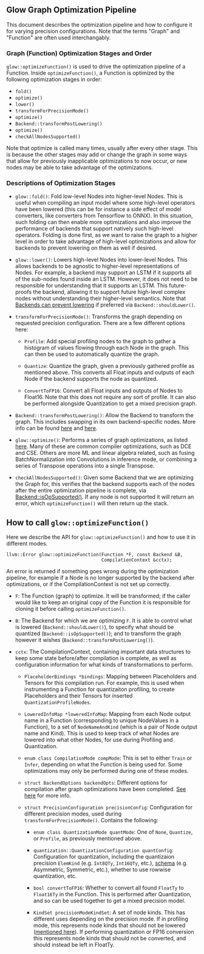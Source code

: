 ## Glow Graph Optimization Pipeline

This document describes the optimization pipeline and how to configure it for
varying precision configurations. Note that the terms "Graph" and "Function" are
often used interchangably.

### Graph (Function) Optimization Stages and Order

`glow::optimizeFunction()` is used to drive the optimization pipeline of a
Function. Inside `optimizeFunction()`, a Function is optimized by the following
optimization stages in order:

- `fold()`
- `optimize()`
- `lower()`
- `transformForPrecisionMode()`
- `optimize()`
- `Backend::transformPostLowering()`
- `optimize()`
- `checkAllNodesSupported()`

Note that optimize is called many times, usually after every other stage. This
is because the other stages may add or change the graph in some ways that allow
for previously inapplicable optimizations to now occur, or new nodes may be able
to take advantage of the optimizations.

### Descriptions of Optimization Stages

- `glow::fold()`: Fold low-level Nodes into higher-level Nodes. This is useful
  when compiling an input model where some high-level operators have been
  lowered (this can be for instance a side effect of model converters, like
  converters from Tensorflow to ONNX). In this situation, such folding can then
  enable more optimizations and also improve the performance of backends that
  support natively such high-level operators. Folding is done first, as we want
  to raise the graph to a higher level in order to take advantage of high-level
  optimizations and allow for backends to prevent lowering on them as well if
  desired.

- `glow::lower()`: Lowers high-level Nodes into lower-level Nodes. This allows
  backends to be agnostic to higher-level representations of Nodes. For example,
  a backend may support an LSTM if it supports all of the sub-nodes found inside
  an LSTM. However, it does not need to be responsible for understanding that it
  supports an LSTM. This future-proofs the backend, allowing it to support
  future high-level complex nodes without understanding their higher-level
  semantics. Note that [Backends can prevent
  lowering](Backends.md#backend-abstract-class) if preferred via
  `Backend::shouldLower()`.

- `transformForPrecisionMode()`: Transforms the graph depending on requested
  precision configuration. There are a few different options here:

  - `Profile`: Add special profiling nodes to the graph to gather a histogram of
    values flowing through each Node in the graph. This can then be used to
    automatically quantize the graph.

  - `Quantize`: Quantize the graph, given a previously gathered profile as
    mentioned above. This converts all Float inputs and outputs of each Node if
    the backend supports the node as quantized.

  - `ConvertToFP16`: Convert all Float inputs and outputs of Nodes to
    Float16. Note that this does not require any sort of profile. It can also be
    performed alongside Quantization to get a mixed precision graph.

- `Backend::transformPostLowering()`: Allow the Backend to transform the
  graph. This includes swapping in its own backend-specific nodes. More info can
  be found [here](Backends.md#backend-abstract-class) and
  [here](NewBackendSpecificNode.md#steps).

- `glow::optimize()`: Performs a series of graph optimizations, as listed
  [here](Optimizations.md#set-of-supported-graph-optimizations). Many of these
  are common compiler optimizations, such as DCE and CSE. Others are more ML and
  linear algebra related, such as fusing BatchNormalization into Convolutions in
  inference mode, or combining a series of Transpose operations into a single
  Transpose.

- `checkAllNodesSupported()`: Given some Backend that we are optimizing the
  Graph for, this verifies that the backend supports each of the nodes after the
  entire optimization pipeline is complete, via
  [Backend::isOpSupported()](Backends.md#backend-abstract-class). If any node is
  not supported it will return an error, which `optimizeFunction()` will then
  return up the stack.

## How to call `glow::optimizeFunction()`

Here we describe the API for `glow::optimizeFunction()` and how to use it in
different modes.

```
llvm::Error glow::optimizeFunction(Function *F, const Backend &B,
                                   CompilationContext &cctx);
```

An error is returned if something goes wrong during the optimization pipeline,
for example if a Node is no longer supported by the backend after optimizations,
or if the CompilationContext is not set up correctly.

- `F`: The Function (graph) to optimize. It will be transformed; if the caller
  would like to keep an original copy of the Function it is responsible for
  cloning it before calling `optimizeFunction()`.

- `B`: The Backend for which we are optimizing `F`. It is able to control what
  is lowered (`Backend::shouldLower()`), to specify what should be quantized
  (`Backend::isOpSupported()`); and to transform the graph however it wishes
  (`Backend::transformPostLowering()`).

- `cctx`: The CompilationContext, containing important data structures to keep
  some state before/after compilation is complete, as well as configuration
  information for what kinds of transformations to perform.

  - `PlaceholderBindings *bindings`: Mapping between Placeholders and Tensors
    for this compilation run. For example, this is used when instrumenting a
    Function for quantizaiton profiling, to create Placeholders and their
    Tensors for inserted `QuantizationProfileNodes`.

  - `LoweredInfoMap *loweredInfoMap`: Mapping from each Node output name in a
    Function (corresponding to unique NodeValues in a Function), to a set of
    `NodeNameAndKind` (which is a pair of Node output name and Kind). This is
    used to keep track of what Nodes are lowered into what other Nodes, for use
    during Profiling and Quantization.

  - `enum class CompilationMode compMode`: This is set to either `Train` or
    `Infer`, depending on what the Function is being used for. Some
    optimizations may only be performed during one of these modes.

  - `struct BackendOptions backendOpts`: Different options for compilation after
    graph optimizations have been completed. [See
    here](Backends.md#backendoptions-helper-struct) for more info.

  - `struct PrecisionConfiguration precisionConfig`: Configuration for different
    precision modes, used during `transformForPrecisionMode()`. Contains the
    following:

    - `enum class QuantizationMode quantMode`: One of `None`, `Quantize`, or
      `Profile`, as previously mentioned above.

    - `quantization::QuantizationConfiguration quantConfig`: Configuration for
      quantization, including the quantizaion precision `ElemKind`
      (e.g. `Int8QTy`, `Int16QTy`, etc.),
      [schema](Quantization.md#how-to-perform-nn-conversion) (e.g. Asymmetric,
      Symmetric, etc.), whether to use rowwise quantization, etc.

    - `bool convertToFP16`: Whether to convert all found `FloatTy` to
      `Float16Ty` in the Function. This is performed after Quantization, and so
      can be used together to get a mixed precision model.

    - `KindSet precisionModeKindSet`: A set of node kinds. This has different
      uses depending on the precision mode. If in profiling mode, this
      represents node kinds that should not be lowered ([mentioned
      here](Quantization.md#how-to-perform-nn-conversion)). If performing
      quantization or FP16 conversion this represents node kinds that should not
      be converted, and should instead be left in FloatTy.
